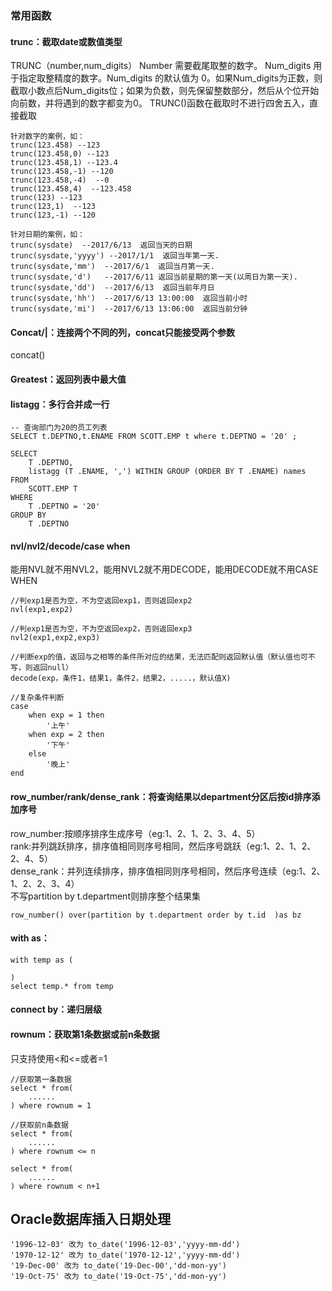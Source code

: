 ### 常用函数
#### trunc：截取date或数值类型
TRUNC（number,num_digits）
Number 需要截尾取整的数字。
Num_digits 用于指定取整精度的数字。Num_digits 的默认值为 0。如果Num_digits为正数，则截取小数点后Num_digits位；如果为负数，则先保留整数部分，然后从个位开始向前数，并将遇到的数字都变为0。
TRUNC()函数在截取时不进行四舍五入，直接截取
````
针对数字的案例，如：
trunc(123.458) --123
trunc(123.458,0) --123
trunc(123.458,1) --123.4
trunc(123.458,-1) --120
trunc(123.458,-4)  --0
trunc(123.458,4)  --123.458
trunc(123) --123
trunc(123,1)  --123
trunc(123,-1) --120
 
针对日期的案例，如：
trunc(sysdate)  --2017/6/13  返回当天的日期
trunc(sysdate,'yyyy') --2017/1/1  返回当年第一天.
trunc(sysdate,'mm')  --2017/6/1  返回当月第一天.
trunc(sysdate,'d')   --2017/6/11 返回当前星期的第一天(以周日为第一天).
trunc(sysdate,'dd')  --2017/6/13  返回当前年月日
trunc(sysdate,'hh')  --2017/6/13 13:00:00  返回当前小时
trunc(sysdate,'mi')  --2017/6/13 13:06:00  返回当前分钟
````
#### Concat/|：连接两个不同的列，concat只能接受两个参数
concat()


#### Greatest：返回列表中最大值


#### listagg：多行合并成一行  
```
-- 查询部门为20的员工列表
SELECT t.DEPTNO,t.ENAME FROM SCOTT.EMP t where t.DEPTNO = '20' ;

SELECT
	T .DEPTNO,
	listagg (T .ENAME, ',') WITHIN GROUP (ORDER BY T .ENAME) names
FROM
	SCOTT.EMP T
WHERE
	T .DEPTNO = '20'
GROUP BY
	T .DEPTNO
```
#### nvl/nvl2/decode/case when
能用NVL就不用NVL2，能用NVL2就不用DECODE，能用DECODE就不用CASE WHEN
```
//判exp1是否为空，不为空返回exp1，否则返回exp2
nvl(exp1,exp2)

//判exp1是否为空，不为空返回exp2，否则返回exp3
nvl2(exp1,exp2,exp3)

//判断exp的值，返回与之相等的条件所对应的结果，无法匹配则返回默认值（默认值也可不写，则返回null）
decode(exp，条件1，结果1，条件2，结果2，.....，默认值X)

//复杂条件判断
case 
    when exp = 1 then 
        '上午'
    when exp = 2 then 
        '下午'
    else 
        '晚上'
end
```
#### row_number/rank/dense_rank：将查询结果以department分区后按id排序添加序号
row_number:按顺序排序生成序号（eg:1、2、1、2、3、4、5）  
rank:并列跳跃排序，排序值相同则序号相同，然后序号跳跃（eg:1、2、1、2、2、4、5）  
dense_rank：并列连续排序，排序值相同则序号相同，然后序号连续（eg:1、2、1、2、2、3、4）  
不写partition by t.department则排序整个结果集  
```
row_number() over(partition by t.department order by t.id  )as bz
```


#### with as：
```
with temp as (

)
select temp.* from temp
```
#### connect by：递归层级


#### rownum：获取第1条数据或前n条数据
只支持使用<和<=或者=1
```
//获取第一条数据
select * from(
    ......
) where rownum = 1

//获取前n条数据
select * from(
    ......
) where rownum <= n 

select * from(
    ......
) where rownum < n+1
```

## Oracle数据库插入日期处理

````
'1996-12-03' 改为 to_date('1996-12-03','yyyy-mm-dd')  
'1970-12-12' 改为 to_date('1970-12-12','yyyy-mm-dd')  
'19-Dec-00' 改为 to_date('19-Dec-00','dd-mon-yy')  
'19-Oct-75' 改为 to_date('19-Oct-75','dd-mon-yy')  
````

